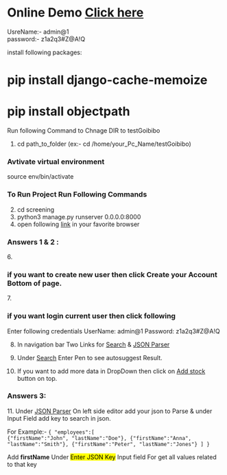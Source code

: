 # Online Demo <a href="http://jasbir.pythonanywhere.com/dashboard/">Click here</a>
UsreName:- admin@1 <br/>
password:- z1a2q3#Z@A!Q

install following packages:
# pip install django-cache-memoize       
# pip install objectpath

Run following Command to Chnage DIR to testGoibibo

1. cd path_to_folder (ex:- cd /home/your_Pc_Name/testGoibibo)

<h3>Avtivate virtual environment </h3>
<label> source env/bin/activate</label>

<h3> To Run Project Run Following Commands </h3>

2. cd screening
3. python3 manage.py runserver 0.0.0.0:8000
5. open following <a href="http://localhost:8000/">link</a> in your favorite browser

<h3>Answers 1 & 2 :</h3>
6. <h3>if you want to create new user then click Create your Account Bottom of page.</h3>
7. <h3>if you want login current user then click following <a href="http://localhost:8000/"></a></h3>
<label>Enter following credentials</label>
<span>UserName: admin@1</span>
<span>Password: z1a2q3#Z@A!Q</span>

8. <label>In navigation bar Two Links for <a href="http://localhost:8000/dashboard/">Search</a>  & <a href="http://localhost:8000/dashboard/jsonParser/">JSON Parser</a></label>

9. Under <a href="http://localhost:8000/dashboard/">Search</a> Enter Pen to see autosuggest Result.
10. If you want to add more data in DropDown then click on <a href="http://localhost:8000/dashboard/addStock">Add stock</a> button on top.


<h3>Answers 3:</h3>
11. Under <a href="http://localhost:8000/dashboard/jsonParser/">JSON Parser</a> On left side editor add your json to Parse & under Input Field add key to search in json.

<label>For Example:-</label>
<code>{
"employees":[
    {"firstName":"John", "lastName":"Doe"}, 
    {"firstName":"Anna", "lastName":"Smith"},
    {"firstName":"Peter", "lastName":"Jones"}
]
}
</code>

<label>Add <strong>firstName</strong> Under <mark>Enter JSON Key</mark> Input field For get all values related to that key</label>



